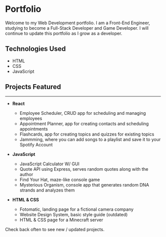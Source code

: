# Portfolio

Welcome to my Web Development portfolio. I am a Front-End Engineer, studying to become a Full-Stack Developer and Game Developer. I will continue to update this portfolio as I grow as a developer.

## Technologies Used

- HTML
- CSS
- JavaScript

## Projects Featured

---

- **React**

  - Employee Scheduler, CRUD app for scheduling and managing employees
  - Appointment Planner, app for creating contacts and scheduling appointments
  - Flashcards, app for creating topics and quizzes for existing topics
  - Jammming, where you can add songs to a playlist and save it to your Spotify Account

- **JavaScript**

  - JavaScript Calculator W/ GUI
  - Quote API using Express, serves random quotes along with the author
  - Find Your Hat, maze-like console game
  - Mysterious Organism, console app that generates random DNA strands and analyzes them

- **HTML & CSS**

  - Fotomatic, landing page for a fictional camera company
  - Website Design System, basic style guide (outdated)
  - HTML & CSS page for a Minecraft server

Check back often to see new / updated projects.
